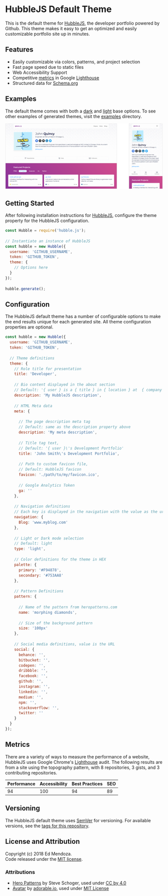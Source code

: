 # HubbleJS Default Theme

This is the default theme for [HubbleJS](https://github.com/Polyneue/hubblejs), the developer portfolio powered by Github. This theme makes it easy to get an optimized and easily customizable portfolio site up in minutes.

## Features

* Easily customizable via colors, patterns, and project selection
* Fast page speed due to static files
* Web Accessibility Support
* Competitive [metrics](#metrics) in Google [Lighthouse](https://developers.google.com/web/tools/lighthouse/)
* Structured data for [Schema.org](http://schema.org/)

## Examples

The default theme comes with both a [dark](./examples/images/hubblejs-default-theme-dark-example-1.png) and [light](./examples/images/hubblejs-default-theme-light-example-1.png) base options. To see other examples of generated themes, visit the [examples](./examples) directory.

![HubbleJS Default Theme - Light](./examples/images/hubblejs-default-theme-light-example-1.png)

## Getting Started

After following installation instructions for [HubbleJS](https://github.com/Polyneue/hubblejs), configure the theme property for the HubbleJS configuration.

```javascript
const Hubble = require('hubble.js');

// Instantiate an instance of HubbleJS
const hubble = new Hubble({
  username: 'GITHUB_USERNAME',
  token: 'GITHUB_TOKEN',
  theme: {
    // Options here
  }
});

hubble.generate();
```

## Configuration

The HubbleJS default theme has a number of configurable options to make the end results unique for each generated site. All theme configuration properties are optional.

```javascript
const hubble = new Hubble({
  username: 'GITHUB_USERNAME',
  token: 'GITHUB_TOKEN',

  // Theme definitions
  theme: {
    // Role title for presentation
    title: 'Developer',
  
    // Bio content displayed in the about section
    // Default: '{ user } is a { title } in { location } at  { company }'
    description: 'My HubbleJS description',
  
    // HTML Meta data
    meta: {
  
      // The page description meta tag
      // Default: same as the description property above
      description: 'My meta description',
  
      // Title tag text,
      // Default: '{ user }\'s Development Portfolio'
      title: 'John Smith\'s Development Portfolio',
  
      // Path to custom favicon file,
      // Default: HubbleJS favicon
      favicon: './path/to/my/favicon.ico',

      // Google Analytics Token
      ga: ''
    },
  
    // Navigation definitions
    // Each key is displayed in the navigation with the value as the url
    navigation: {
      Blog: 'www.myblog.com'
    },
  
    // Light or Dark mode selection
    // Default: light
    type: 'light',
  
    // Color definitions for the theme in HEX
    palette: {
      primary: '#F94878',
      secondary: '#753AA8'
    },
  
    // Pattern Definitions
    pattern: {
  
      // Name of the pattern from heropatterns.com
      name: 'morphing diamonds',
  
      // Size of the background pattern
      size: '100px'
    },
  
    // Social media definitions, value is the URL
    social: {
      behance: '',
      bitbucket: '',
      codepen: '',
      dribbble: '',
      facebook: '',
      github: '',
      instagram: '',
      linkedin: '',
      medium: '',
      npm: '',
      stackoverflow: '',
      twitter: ''
    }
  }
});
```

## Metrics
There are a variety of ways to measure the performance of a website, HubbleJS uses Google Chrome's [Lighthouse](https://developers.google.com/web/tools/lighthouse/) audit. The following results are from a site using the topography pattern, with 8 repositories, 3 gists, and 3 contributing repositories. 

| Performance | Accessibility | Best Practices | SEO |
| ----------- | ------------- | -------------- | --- |
|          94 |           100 |             94 |  89 |

## Versioning

The HubbleJS default theme uses [SemVer](http://semver.org/) for versioning. For available versions, see the [tags for this repository](https://github.com/Polyneue/hubblejs-default-theme/releases).

## License and Attribution

Copyright (c) 2018 Ed Mendoza.   
Code released under the [MIT license](./LICENSE).

### Attributions

* [Hero Patterns](http://www.heropatterns.com/) by Steve Schoger, used under [CC by 4.0](https://creativecommons.org/licenses/by/4.0/)
* [Avatar](http://avatars.adorable.io/) by [adorable.io](https://adorable.io/), used under [MIT License](https://github.com/adorableio/avatars-api-middleware/blob/develop/LICENSE)